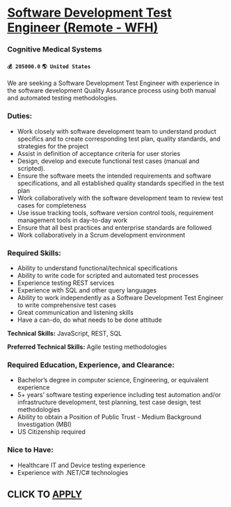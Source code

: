 # [Software Development Test Engineer (Remote - WFH)](https://www.remotewlb.com/apply/software-development-test-engineer-remote-wfh)  
### Cognitive Medical Systems  
#### `💰 205000.0` `🌎 United States`  

We are seeking a Software Development Test Engineer with experience in the software development Quality Assurance process using both manual and automated testing methodologies.

### Duties:

  * Work closely with software development team to understand product specifics and to create corresponding test plan, quality standards, and strategies for the project
  * Assist in definition of acceptance criteria for user stories
  * Design, develop and execute functional test cases (manual and scripted).
  * Ensure the software meets the intended requirements and software specifications, and all established quality standards specified in the test plan
  * Work collaboratively with the software development team to review test cases for completeness
  * Use issue tracking tools, software version control tools, requirement management tools in day-to-day work
  * Ensure that all best practices and enterprise standards are followed
  * Work collaboratively in a Scrum development environment

### Required Skills:

  * Ability to understand functional/technical specifications
  * Ability to write code for scripted and automated test processes
  * Experience testing REST services
  * Experience with SQL and other query languages
  * Ability to work independently as a Software Development Test Engineer to write comprehensive test cases
  * Great communication and listening skills
  * Have a can-do, do what needs to be done attitude

**Technical Skills:** JavaScript, REST, SQL

 **Preferred Technical Skills:** Agile testing methodologies

### Required Education, Experience, and Clearance:

  * Bachelor’s degree in computer science, Engineering, or equivalent experience
  * 5+ years’ software testing experience including test automation and/or infrastructure development, test planning, test case design, test methodologies
  * Ability to obtain a Position of Public Trust - Medium Background Investigation (MBI)
  * US Citizenship required

### Nice to Have:

  * Healthcare IT and Device testing experience
  * Experience with .NET/C# technologies

  
## CLICK TO [APPLY](https://www.remotewlb.com/apply/software-development-test-engineer-remote-wfh)

